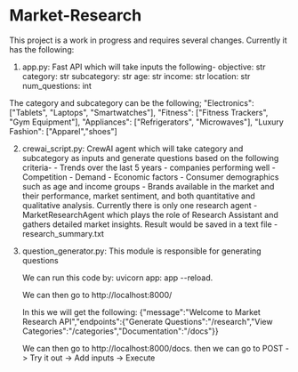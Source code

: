 # Market-Research

This project is a work in progress and requires several changes. Currently it has the following:

1) app.py: Fast API which will take inputs the following-
      objective: str
      category: str
      subcategory: str
      age: str
      income: str
      location: str
      num_questions: int

The category and subcategory can be the following;
        "Electronics": ["Tablets", "Laptops", "Smartwatches"],
        "Fitness": ["Fitness Trackers", "Gym Equipment"],
        "Appliances": ["Refrigerators", "Microwaves"],
        "Luxury Fashion": ["Apparel","shoes"]


2) crewai_script.py: CrewAI agent which will take category and subcategory as inputs and generate questions based on the following criteria-
       - Trends over the last 5 years
       - companies performing well
       - Competition
       - Demand
       - Economic factors
       - Consumer demographics such as age and income groups
       - Brands available in the market and their performance, market sentiment, and both quantitative and qualitative analysis.
   Currently there is only one research agent - MarketResearchAgent which plays the role of Research Assistant and gathers detailed market insights.
   Result would be saved in a text file - research_summary.txt

3) question_generator.py:
       This module is responsible for generating questions

   We can run this code by: uvicorn app: app --reload.

   We can then go to http://localhost:8000/

   In this we will get the following:
   {"message":"Welcome to Market Research API","endpoints":{"Generate Questions":"/research","View Categories":"/categories","Documentation":"/docs"}}

   We can then go to http://localhost:8000/docs. then we can go to POST -> Try it out -> Add inputs -> Execute
